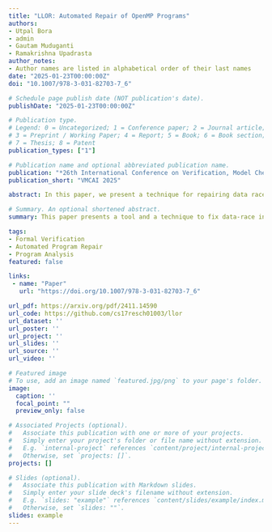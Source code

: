 ```yaml
---
title: "LLOR: Automated Repair of OpenMP Programs"
authors:
- Utpal Bora
- admin
- Gautam Muduganti
- Ramakrishna Upadrasta
author_notes:
- Author names are listed in alphabetical order of their last names
date: "2025-01-23T00:00:00Z"
doi: "10.1007/978-3-031-82703-7_6"

# Schedule page publish date (NOT publication's date).
publishDate: "2025-01-23T00:00:00Z"

# Publication type.
# Legend: 0 = Uncategorized; 1 = Conference paper; 2 = Journal article;
# 3 = Preprint / Working Paper; 4 = Report; 5 = Book; 6 = Book section;
# 7 = Thesis; 8 = Patent
publication_types: ["1"]

# Publication name and optional abbreviated publication name.
publication: "*26th International Conference on Verification, Model Checking and Abstract Interpretation*"
publication_short: "VMCAI 2025"

abstract: In this paper, we present a technique for repairing data race errors in parallel programs written in C/C++ and Fortran using the OpenMP API. Our technique can also remove barriers that are deemed unnecessary for correctness. We implement these ideas in our tool called LLOR, which takes a language-independent approach to provide appropriate placements of synchronization constructs to avoid data races. To the best of our knowledge, LLOR is the only tool that can repair parallel programs that use the OpenMP API. We showcase the capabilities of LLOR by performing extensive experiments on 415 parallel programs. 

# Summary. An optional shortened abstract.
summary: This paper presents a tool and a technique to fix data-race in certain subset of OpenMP programs by suggesting barrier insertions.

tags:
- Formal Verification
- Automated Program Repair
- Program Analysis
featured: false

links:
 - name: "Paper"
   url: "https://doi.org/10.1007/978-3-031-82703-7_6"

url_pdf: https://arxiv.org/pdf/2411.14590
url_code: https://github.com/cs17resch01003/llor
url_dataset: ''
url_poster: ''
url_project: ''
url_slides: ''
url_source: ''
url_video: ''

# Featured image
# To use, add an image named `featured.jpg/png` to your page's folder. 
image:
  caption: ''
  focal_point: ""
  preview_only: false

# Associated Projects (optional).
#   Associate this publication with one or more of your projects.
#   Simply enter your project's folder or file name without extension.
#   E.g. `internal-project` references `content/project/internal-project/index.md`.
#   Otherwise, set `projects: []`.
projects: []

# Slides (optional).
#   Associate this publication with Markdown slides.
#   Simply enter your slide deck's filename without extension.
#   E.g. `slides: "example"` references `content/slides/example/index.md`.
#   Otherwise, set `slides: ""`.
slides: example
---
```


